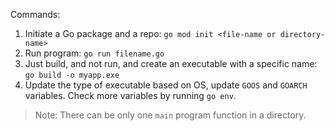 Commands:

1. Initiate a Go package and a repo: `go mod init <file-name or directory-name>`
2. Run program: `go run filename.go`
3. Just build, and not run, and create an executable with a specific name: `go build -o myapp.exe`
4. Update the type of executable based on OS, update `GOOS` and `GOARCH` variables. Check more variables by running `go env`.
> Note: There can be only one `main` program function in a directory.